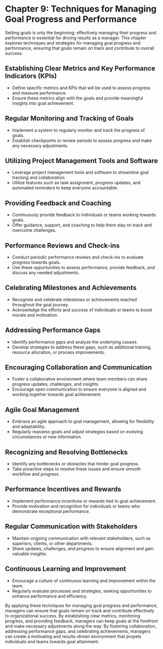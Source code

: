 Chapter 9: Techniques for Managing Goal Progress and Performance
================================================================

Setting goals is only the beginning; effectively managing their progress and performance is essential for driving results as a manager. This chapter explores techniques and strategies for managing goal progress and performance, ensuring that goals remain on track and contribute to overall success.

**Establishing Clear Metrics and Key Performance Indicators (KPIs)**
--------------------------------------------------------------------

* Define specific metrics and KPIs that will be used to assess progress and measure performance.
* Ensure these metrics align with the goals and provide meaningful insights into goal achievement.

**Regular Monitoring and Tracking of Goals**
--------------------------------------------

* Implement a system to regularly monitor and track the progress of goals.
* Establish checkpoints or review periods to assess progress and make any necessary adjustments.

**Utilizing Project Management Tools and Software**
---------------------------------------------------

* Leverage project management tools and software to streamline goal tracking and collaboration.
* Utilize features such as task assignment, progress updates, and automated reminders to keep everyone accountable.

**Providing Feedback and Coaching**
-----------------------------------

* Continuously provide feedback to individuals or teams working towards goals.
* Offer guidance, support, and coaching to help them stay on track and overcome challenges.

**Performance Reviews and Check-ins**
-------------------------------------

* Conduct periodic performance reviews and check-ins to evaluate progress towards goals.
* Use these opportunities to assess performance, provide feedback, and discuss any needed adjustments.

**Celebrating Milestones and Achievements**
-------------------------------------------

* Recognize and celebrate milestones or achievements reached throughout the goal journey.
* Acknowledge the efforts and success of individuals or teams to boost morale and motivation.

**Addressing Performance Gaps**
-------------------------------

* Identify performance gaps and analyze the underlying causes.
* Develop strategies to address these gaps, such as additional training, resource allocation, or process improvements.

**Encouraging Collaboration and Communication**
-----------------------------------------------

* Foster a collaborative environment where team members can share progress updates, challenges, and insights.
* Encourage open communication to ensure everyone is aligned and working together towards goal achievement.

**Agile Goal Management**
-------------------------

* Embrace an agile approach to goal management, allowing for flexibility and adaptability.
* Regularly reassess goals and adjust strategies based on evolving circumstances or new information.

**Recognizing and Resolving Bottlenecks**
-----------------------------------------

* Identify any bottlenecks or obstacles that hinder goal progress.
* Take proactive steps to resolve these issues and ensure smooth workflow and progress.

**Performance Incentives and Rewards**
--------------------------------------

* Implement performance incentives or rewards tied to goal achievement.
* Provide motivation and recognition for individuals or teams who demonstrate exceptional performance.

**Regular Communication with Stakeholders**
-------------------------------------------

* Maintain ongoing communication with relevant stakeholders, such as superiors, clients, or other departments.
* Share updates, challenges, and progress to ensure alignment and gain valuable insights.

**Continuous Learning and Improvement**
---------------------------------------

* Encourage a culture of continuous learning and improvement within the team.
* Regularly evaluate processes and strategies, seeking opportunities to enhance performance and efficiency.

By applying these techniques for managing goal progress and performance, managers can ensure that goals remain on track and contribute effectively to organizational success. By establishing clear metrics, monitoring progress, and providing feedback, managers can keep goals at the forefront and make necessary adjustments along the way. By fostering collaboration, addressing performance gaps, and celebrating achievements, managers can create a motivating and results-driven environment that propels individuals and teams towards goal attainment.
